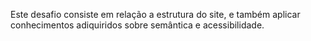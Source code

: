 Este desafio consiste em relação a estrutura do site,
 e também aplicar conhecimentos adiquiridos sobre semântica e acessibilidade.
